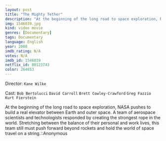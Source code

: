 ```yaml
---
layout: post
title: "The Mighty Tether"
description: "At the beginning of the long road to space exploration, NASA pushes to build a real elevator between Earth and outer space. A team of aerospace scientists and technologists responded by creating the strongest rope in the world. Stretching between the balance of their personal and work lives, this team still must push forward beyond rockets and hold the world of space travel on a string..."
img: 1546039.jpg
kind: video movie
genres: [Documentary]
tags: Documentary 
language: English
year: 2008
imdb_rating: N/A
votes: N/A
imdb_id: 1546039
netflix_id: 80123743
color: 264653
---
```

Director: `Kane Wilke`  

Cast: `Bob Bertolucci` `David Carroll` `Brett Cowley-Crawford` `Greg Fazzio` `Kurt Fierstein` 

At the beginning of the long road to space exploration, NASA pushes to build a real elevator between Earth and outer space. A team of aerospace scientists and technologists responded by creating the strongest rope in the world. Stretching between the balance of their personal and work lives, this team still must push forward beyond rockets and hold the world of space travel on a string.::Anonymous